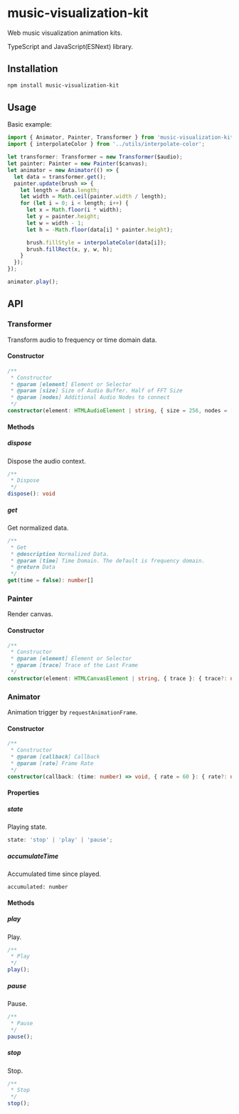 # music-visualization-kit

Web music visualization animation kits.

TypeScript and JavaScript(ESNext) library.

## Installation

```sh
npm install music-visualization-kit
```

## Usage

Basic example:

```ts
import { Animator, Painter, Transformer } from 'music-visualization-kit';
import { interpolateColor } from '../utils/interpolate-color';

let transformer: Transformer = new Transformer($audio);
let painter: Painter = new Painter($canvas);
let animator = new Animator(() => {
  let data = transformer.get();
  painter.update(brush => {
    let length = data.length;
    let width = Math.ceil(painter.width / length);
    for (let i = 0; i < length; i++) {
      let x = Math.floor(i * width);
      let y = painter.height;
      let w = width - 1;
      let h = -Math.floor(data[i] * painter.height);

      brush.fillStyle = interpolateColor(data[i]);
      brush.fillRect(x, y, w, h);
    }
  });
});

animator.play();
```

## API

### Transformer

Transform audio to frequency or time domain data.

#### Constructor

```ts
/**
 * Constructor
 * @param [element] Element or Selector
 * @param [size] Size of Audio Buffer. Half of FFT Size
 * @param [nodes] Additional Audio Nodes to connect
 */
constructor(element: HTMLAudioElement | string, { size = 256, nodes = [] }: { size?: number; nodes?: AudioNode[] } = {})
```

#### Methods

##### dispose

Dispose the audio context.

```ts
/**
 * Dispose
 */
dispose(): void
```

##### get

Get normalized data.

```ts
/**
 * Get
 * @description Normalized Data.
 * @param [time] Time Domain. The default is frequency domain.
 * @return Data
 */
get(time = false): number[]
```

### Painter

Render canvas.

#### Constructor

```ts
/**
 * Constructor
 * @param [element] Element or Selector
 * @param [trace] Trace of the Last Frame
 */
constructor(element: HTMLCanvasElement | string, { trace }: { trace?: number } = {})
```

### Animator

Animation trigger by `requestAnimationFrame`.

#### Constructor

```ts
/**
 * Constructor
 * @param [callback] Callback
 * @param [rate] Frame Rate
 */
constructor(callback: (time: number) => void, { rate = 60 }: { rate?: number } = {})
```

#### Properties

##### state

Playing state.

```ts
state: 'stop' | 'play' | 'pause';
```

##### accumulateTime

Accumulated time since played.

```
accumulated: number
```

#### Methods

##### play

Play.

```ts
/**
 * Play
 */
play();
```

##### pause

Pause.

```ts
/**
 * Pause
 */
pause();
```

##### stop

Stop.

```ts
/**
 * Stop
 */
stop();
```
